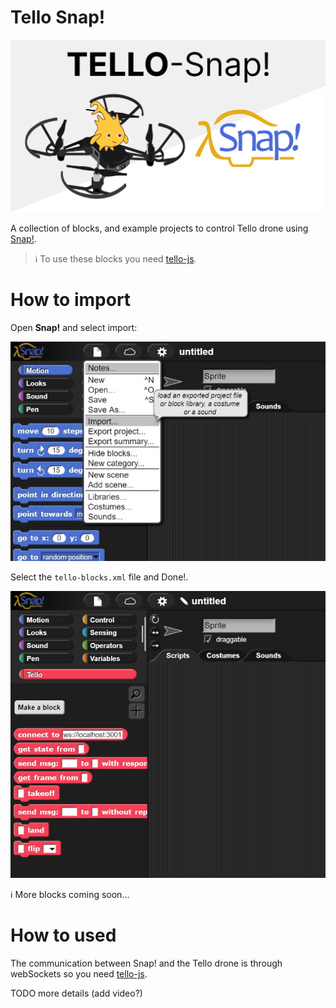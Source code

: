 # Tello Snap!

![Banner](./assets/tello-snap-banner.jpg)

A collection of blocks, and example projects to control Tello drone using [Snap!](https://snap.berkeley.edu/).

> ℹ️ To use these blocks you need [tello-js](https://github.com/harleylara/tello-js).

# How to import

Open **Snap!** and select import:

![Import Blocks](./assets/import.jpeg)

Select the `tello-blocks.xml` file and Done!.

![Import Blocks](./assets/imported.jpeg)

ℹ️ More blocks coming soon...

# How to used

The communication between Snap! and the Tello drone is through webSockets so you need [tello-js](https://github.com/harleylara/tello-js).

TODO more details (add video?)
